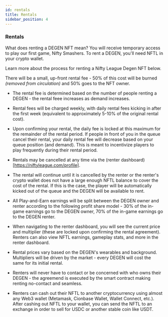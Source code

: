 ```yaml
---
id: rentals
title: Rentals
sidebar_position: 4
---
```


### Rentals

What does renting a DEGEN NFT mean? You will receive temporary access to play our first game, Nifty Smashers. To rent a DEGEN, you'll need NFTL in your crypto wallet.

Learn more about the process for renting a Nifty League Degen NFT below.

There will be a small, up-front rental fee - 50% of this cost will be burned _(removed from circulation)_ and 50% goes to the NFT owner.

- The rental fee is determined based on the number of people renting a DEGEN - the rental feee increases as demand increases.

- Rental fees will be charged weekly, with daily rental fees kicking in after the first week (equivalent to approximately 5-10% of the original rental cost).

- Upon confirming your rental, the daily fee is locked at this maximum for the remainder of the rental period. If people in front of you in the queue cancel their rental, your daily rental fee will decrease based on your queue position (and demand). This is meant to incentivize players to play frequently during their rental period.

- Rentals may be cancelled at any time via the (renter dashboard)[https://niftyleague.com/profile].

- The rental will continue until it is cancelled by the renter or the renter's crypto wallet does not have a large enough NFTL balance to cover the cost of the rental. If this is the case, the player will be automatically kicked out of the queue and the DEGEN will be available to rent.

- All Play-and-Earn earnings will be split between the DEGEN owner and renter according to the following profit share model - 30% of the in-game earnings go to the DEGEN owner, 70% of the in-game earnings go to the DEGEN renter.

- When navigating to the renter dashboard, you will see the current price and multiplier (these are locked upon confirming the rental agreement). Renters can also view NFTL earnings, gameplay stats, and more in the renter dashboard.

- Rental prices vary based on the DEGEN's wearables and background. Multipliers will be driven by the market - every DEGEN will cost the same for its initial rental.

- Renters will never have to contact or be concerned with who owns their DEGEN - the agreemend is executed by the smart contract making renting no-contact and seamless.

- Renters can cash out their NFTL to another cryptocurrency using almost any Web3 wallet (Metamask, Cionbase Wallet, Wallet Connect, etc.). After cashing out NFTL to your wallet, you can send the NFTL to an exchange in order to sell for USDC or another stable coin like USDT.
